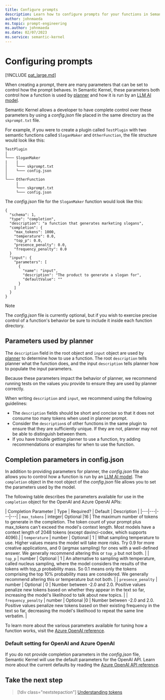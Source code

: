 ```yaml
---
title: Configure prompts 
description: Learn how to configure prompts for your functions in Semantic Kernel
author: johnmaeda
ms.topic: prompt-engineering
ms.author: johnmaeda
ms.date: 02/07/2023
ms.service: semantic-kernel
---
```

# Configuring prompts


[!INCLUDE [pat_large.md](../includes/pat_large.md)]


When creating a prompt, there are many parameters that can be set to control how the prompt behaves. In Semantic Kernel, these parameters both control how a function is used by [planner](/semantic-kernel/concepts-sk/planner) and how it is run by an [LLM AI model](../prompt-engineering/llm-models.md).

Semantic Kernel allows a developer to have complete control over these parameters by using a _config.json_ file placed in the same directory as the `skprompt.txt` file.

For example, if you were to create a plugin called `TestPlugin` with two semantic functions called `SloganMaker` and `OtherFunction`, the file structure would look like this:

```File-Structure-For-Semantic-Plugins
TestPlugin
│
└─── SloganMaker
|    |
│    └─── skprompt.txt
│    └─── config.json
│   
└─── OtherFunction
     |
     └─── skprompt.txt
     └─── config.json
```

The _config.json_ file for the `SloganMaker` function would look like this:

```config.json-example
{
  "schema": 1,
  "type": "completion",
  "description": "a function that generates marketing slogans",
  "completion": {
    "max_tokens": 1000,
    "temperature": 0.0,
    "top_p": 0.0,
    "presence_penalty": 0.0,
    "frequency_penalty": 0.0
  }
  "input": {
    "parameters": [
      {
        "name": "input",
        "description": "The product to generate a slogan for",
        "defaultValue": ""
      }
    ]
  }
}
```

> [!NOTE]
> The _config.json_ file is currently optional, but if you wish to exercise precise control of a function's behavior be sure to include it inside each function directory. 

## Parameters used by planner
The `description` field in the root object and `input` object are used by [planner](/semantic-kernel/concepts-sk/planner) to determine how to use a function. The root `description` tells planner what the function does, and the input `description` tells planner how to populate the input parameters.

Because these parameters impact the behavior of planner, we recommend running tests on the values you provide to ensure  they are used by planner correctly.

When writing `description` and `input`, we recommend using the following guidelines:
- The `description` fields should be short and concise so that it does not consume too many tokens when used in planner prompt.
- Consider the `description`s of other functions in the same plugin to ensure that they are sufficiently unique. If they are not, planner may not be able to distinguish between them.
- If you have trouble getting planner to use a function, try adding recommendations or examples for when to use the function.

## Completion parameters in config.json
In addition to providing parameters for planner, the _config.json_ file also allows you to control how a function is run by an [LLM AI model](../prompt-engineering/llm-models.md). The `completion` object in the root object of the _config.json_ file allows you to set the parameters used by the model.

The following table describes the parameters available for use in the `completion` object for the OpenAI and Azure OpenAI APIs:

| Completion Parameter | Type | Required? | Default | Description |
|---|---|---|---|
| `max_tokens` | integer| Optional |16 |	The maximum number of tokens to generate in the completion. The token count of your prompt plus max_tokens can't exceed the model's context length. Most models have a context length of 2048 tokens (except davinci-codex, which supports 4096).|
| `temperature`	| number	| Optional	| 1	| What sampling temperature to use. Higher values means the model will take more risks. Try 0.9 for more creative applications, and 0 (argmax sampling) for ones with a well-defined answer. We generally recommend altering this or `top_p` but not both. |
| `top_p`	| number	| Optional	| 1	| An alternative to sampling with temperature, called nucleus sampling, where the model considers the results of the tokens with top_p probability mass. So 0.1 means only the tokens comprising the top 10% probability mass are considered. We generally recommend altering this or temperature but not both. |
| `presence_penalty` | number	| Optional	| 0	| Number between -2.0 and 2.0. Positive values penalize new tokens based on whether they appear in the text so far, increasing the model's likelihood to talk about new topics. |
| `frequency_penalty` |	number	| Optional	|0 |	Number between -2.0 and 2.0. Positive values penalize new tokens based on their existing frequency in the text so far, decreasing the model's likelihood to repeat the same line verbatim. |

To learn more about the various parameters available for tuning how a function works, visit the [Azure OpenAI reference](/azure/cognitive-services/openai/reference).

### Default setting for OpenAI and Azure OpenAI
If you do not provide completion parameters in the _config.json_ file, Semantic Kernel will use the default parameters for the OpenAI API. Learn more about the current defaults by reading the [Azure OpenAI API reference](/azure/cognitive-services/openai/reference).

## Take the next step
> [!div class="nextstepaction"]
> [Understanding tokens](./tokens.md)

